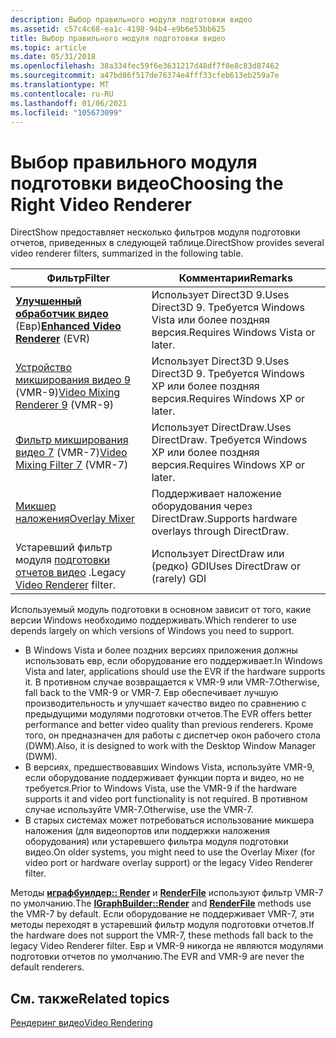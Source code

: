 ```yaml
---
description: Выбор правильного модуля подготовки видео
ms.assetid: c57c4c68-ea1c-4198-94b4-e9b6e53bb625
title: Выбор правильного модуля подготовки видео
ms.topic: article
ms.date: 05/31/2018
ms.openlocfilehash: 38a334fec59f6e3631217d48df7f0e8c83d87462
ms.sourcegitcommit: a47bd86f517de76374e4fff33cfeb613eb259a7e
ms.translationtype: MT
ms.contentlocale: ru-RU
ms.lasthandoff: 01/06/2021
ms.locfileid: "105673099"
---
```

# <a name="choosing-the-right-video-renderer"></a><span data-ttu-id="b2835-103">Выбор правильного модуля подготовки видео</span><span class="sxs-lookup"><span data-stu-id="b2835-103">Choosing the Right Video Renderer</span></span>

<span data-ttu-id="b2835-104">DirectShow предоставляет несколько фильтров модуля подготовки отчетов, приведенных в следующей таблице.</span><span class="sxs-lookup"><span data-stu-id="b2835-104">DirectShow provides several video renderer filters, summarized in the following table.</span></span>



| <span data-ttu-id="b2835-105">Фильтр</span><span class="sxs-lookup"><span data-stu-id="b2835-105">Filter</span></span>                                                                  | <span data-ttu-id="b2835-106">Комментарии</span><span class="sxs-lookup"><span data-stu-id="b2835-106">Remarks</span></span>                                           |
|-------------------------------------------------------------------------|---------------------------------------------------|
| <span data-ttu-id="b2835-107">[**Улучшенный обработчик видео**](enhanced-video-renderer-filter.md) (Евр)</span><span class="sxs-lookup"><span data-stu-id="b2835-107">[**Enhanced Video Renderer**](enhanced-video-renderer-filter.md) (EVR)</span></span> | <span data-ttu-id="b2835-108">Использует Direct3D 9.</span><span class="sxs-lookup"><span data-stu-id="b2835-108">Uses Direct3D 9.</span></span> <span data-ttu-id="b2835-109">Требуется Windows Vista или более поздняя версия.</span><span class="sxs-lookup"><span data-stu-id="b2835-109">Requires Windows Vista or later.</span></span> |
| <span data-ttu-id="b2835-110">[Устройство микширования видео 9](video-mixing-renderer-filter-9.md) (VMR-9)</span><span class="sxs-lookup"><span data-stu-id="b2835-110">[Video Mixing Renderer 9](video-mixing-renderer-filter-9.md) (VMR-9)</span></span>   | <span data-ttu-id="b2835-111">Использует Direct3D 9.</span><span class="sxs-lookup"><span data-stu-id="b2835-111">Uses Direct3D 9.</span></span> <span data-ttu-id="b2835-112">Требуется Windows XP или более поздняя версия.</span><span class="sxs-lookup"><span data-stu-id="b2835-112">Requires Windows XP or later.</span></span>    |
| <span data-ttu-id="b2835-113">[Фильтр микширования видео 7](video-mixing-renderer-filter-7.md) (VMR-7)</span><span class="sxs-lookup"><span data-stu-id="b2835-113">[Video Mixing Filter 7](video-mixing-renderer-filter-7.md) (VMR-7)</span></span>     | <span data-ttu-id="b2835-114">Использует DirectDraw.</span><span class="sxs-lookup"><span data-stu-id="b2835-114">Uses DirectDraw.</span></span> <span data-ttu-id="b2835-115">Требуется Windows XP или более поздняя версия.</span><span class="sxs-lookup"><span data-stu-id="b2835-115">Requires Windows XP or later.</span></span>    |
| [<span data-ttu-id="b2835-116">Микшер наложения</span><span class="sxs-lookup"><span data-stu-id="b2835-116">Overlay Mixer</span></span>](using-the-overlay-mixer-in-video-capture.md)           | <span data-ttu-id="b2835-117">Поддерживает наложение оборудования через DirectDraw.</span><span class="sxs-lookup"><span data-stu-id="b2835-117">Supports hardware overlays through DirectDraw.</span></span>    |
| <span data-ttu-id="b2835-118">Устаревший фильтр модуля [подготовки отчетов видео](video-renderer-filter.md) .</span><span class="sxs-lookup"><span data-stu-id="b2835-118">Legacy [Video Renderer](video-renderer-filter.md) filter.</span></span>              | <span data-ttu-id="b2835-119">Использует DirectDraw или (редко) GDI</span><span class="sxs-lookup"><span data-stu-id="b2835-119">Uses DirectDraw or (rarely) GDI</span></span>                   |



 

<span data-ttu-id="b2835-120">Используемый модуль подготовки в основном зависит от того, какие версии Windows необходимо поддерживать.</span><span class="sxs-lookup"><span data-stu-id="b2835-120">Which renderer to use depends largely on which versions of Windows you need to support.</span></span>

-   <span data-ttu-id="b2835-121">В Windows Vista и более поздних версиях приложения должны использовать евр, если оборудование его поддерживает.</span><span class="sxs-lookup"><span data-stu-id="b2835-121">In Windows Vista and later, applications should use the EVR if the hardware supports it.</span></span> <span data-ttu-id="b2835-122">В противном случае возвращается к VMR-9 или VMR-7.</span><span class="sxs-lookup"><span data-stu-id="b2835-122">Otherwise, fall back to the VMR-9 or VMR-7.</span></span> <span data-ttu-id="b2835-123">Евр обеспечивает лучшую производительность и улучшает качество видео по сравнению с предыдущими модулями подготовки отчетов.</span><span class="sxs-lookup"><span data-stu-id="b2835-123">The EVR offers better performance and better video quality than previous renderers.</span></span> <span data-ttu-id="b2835-124">Кроме того, он предназначен для работы с диспетчер окон рабочего стола (DWM).</span><span class="sxs-lookup"><span data-stu-id="b2835-124">Also, it is designed to work with the Desktop Window Manager (DWM).</span></span>
-   <span data-ttu-id="b2835-125">В версиях, предшествовавших Windows Vista, используйте VMR-9, если оборудование поддерживает функции порта и видео, но не требуется.</span><span class="sxs-lookup"><span data-stu-id="b2835-125">Prior to Windows Vista, use the VMR-9 if the hardware supports it and video port functionality is not required.</span></span> <span data-ttu-id="b2835-126">В противном случае используйте VMR-7.</span><span class="sxs-lookup"><span data-stu-id="b2835-126">Otherwise, use the VMR-7.</span></span>
-   <span data-ttu-id="b2835-127">В старых системах может потребоваться использование микшера наложения (для видеопортов или поддержки наложения оборудования) или устаревшего фильтра модуля подготовки видео.</span><span class="sxs-lookup"><span data-stu-id="b2835-127">On older systems, you might need to use the Overlay Mixer (for video port or hardware overlay support) or the legacy Video Renderer filter.</span></span>

<span data-ttu-id="b2835-128">Методы [**играфбуилдер:: Render**](/windows/desktop/api/Strmif/nf-strmif-igraphbuilder-render) и [**RenderFile**](/windows/desktop/api/Strmif/nf-strmif-igraphbuilder-renderfile) используют фильтр VMR-7 по умолчанию.</span><span class="sxs-lookup"><span data-stu-id="b2835-128">The [**IGraphBuilder::Render**](/windows/desktop/api/Strmif/nf-strmif-igraphbuilder-render) and [**RenderFile**](/windows/desktop/api/Strmif/nf-strmif-igraphbuilder-renderfile) methods use the VMR-7 by default.</span></span> <span data-ttu-id="b2835-129">Если оборудование не поддерживает VMR-7, эти методы переходят в устаревший фильтр модуля подготовки отчетов.</span><span class="sxs-lookup"><span data-stu-id="b2835-129">If the hardware does not support the VMR-7, these methods fall back to the legacy Video Renderer filter.</span></span> <span data-ttu-id="b2835-130">Евр и VMR-9 никогда не являются модулями подготовки отчетов по умолчанию.</span><span class="sxs-lookup"><span data-stu-id="b2835-130">The EVR and VMR-9 are never the default renderers.</span></span>

## <a name="related-topics"></a><span data-ttu-id="b2835-131">См. также</span><span class="sxs-lookup"><span data-stu-id="b2835-131">Related topics</span></span>

<dl> <dt>

[<span data-ttu-id="b2835-132">Рендеринг видео</span><span class="sxs-lookup"><span data-stu-id="b2835-132">Video Rendering</span></span>](video-rendering.md)
</dt> </dl>

 

 



